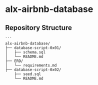 # alx-airbnb-database

## Repository Structure

    ```
    alx-airbnb-database/
    ├── database-script-0x01/
    │   ├── schema.sql
    │   └── README.md
    ├── ERD/
    │   └── requirements.md
    ├── database-script-0x02/
        ├── seed.sql
        └── README.md
  


